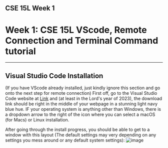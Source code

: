 ## CSE 15L Week 1
# Week 1: CSE 15L VScode, Remote Connection and Terminal Command tutorial
---

## Visual Studio Code Installation
(If you have VScode already installed, just kindly ignore this section and go onto the next step for remote connection)
First off, go to the Visual Studio Code website at [Link](https://code.visualstudio.com/) and (at least in the Lord's year of 2023), the download link should be right in the middle of your webpage in a stunning light navy blue hue. IF your operating system is anything other than Windows, there is a dropdown arrow to the right of the icon where you can select a macOS (for Macs) or Linux installation. 

After going through the install progress, you should be able to get to a window with this layout (The default settings may very depending on any settings you mess around or any default system settings):
![image](https://user-images.githubusercontent.com/122484639/211909188-ddf3f875-434d-408c-b34f-b2127cfd4197.png)
